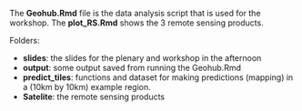 The **Geohub.Rmd** file is the data analysis script that is used for the workshop. The **plot_RS.Rmd** shows the 3 remote sensing products. 

Folders:
- **slides**: the slides for the plenary and workshop in the afternoon
- **output**: some output saved from running the Geohub.Rmd
- **predict_tiles**: functions and dataset for making predictions (mapping) in a (10km by 10km) example region.
- **Satelite**: the remote sensing products
